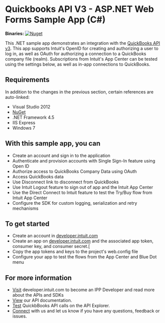 Quickbooks API V3 - ASP.NET Web Forms Sample App (C#)
======================

**Binaries:** [![Nuget](https://img.shields.io/badge/Nuget-2.9.0-blue.svg)](https://www.nuget.org/packages/IppDotNetSdkForQuickBooksApiV3)

This .NET sample app demonstrates an integration with the [QuickBooks API v3](https://developer.intuit.com/docs/0025_quickbooksapi/0050_data_services/v3).  This app supports Intuit's OpenID for creating and authorizing a user to log in, as well as OAuth for authorizing a connection to a QuickBooks company file (realm).  Subscriptions from Intuit's App Center can be tested using the settings below, as well as in-app connections to QuickBooks.

Requirements
-------------------------

In addition to the changes in the previous section, certain references are auto-linked:

* Visual Studio 2012
* [NuGet](http://www.nuget.org/)
* .NET Framework 4.5
* IIS Express
* Windows 7

With this sample app, you can
-------------------------------

* Create an account and sign in to the application
* Authenticate and provision accounts with Single Sign-In feature using Open ID
* Authorize access to QuickBooks Company Data using OAuth
* Access QuickBooks data
* Use Disconnect link to disconnect from QuickBooks
* Use Intuit Logout feature to sign out of app and the Intuit App Center
* Use the Direct Connect to Intuit feature to test the Try/Buy flow from Intuit App Center
* Configure the SDK for custom logging, serialization and retry mechanisms
 
To get started
------------

* Create an account in [developer.intuit.com](http://developer.intuit.com) 
* Create an app on [developer.intuit.com](http://developer.intuit.com) and the associated app token, consumer key, and consumer secret.[
* Copy the app tokens and keys to the project's web.config file
* Configure your app to test the flows from the App Center and Blue Dot menu

For more information
------------

* [Visit](https://developer.intuit.com) developer.intuit.com to become an IPP Developer and read more about the APIs and SDKs
* [View](https://developer.intuit.com/docs) our API documentation.
* [Test](https://developer.intuit.com/v2/apiexplorer?apiname=V3QBO) QuickbBooks API calls on the API Explorer.
* [Connect](https://developer.intuit.com/v2/help) with us and let us know if you have any questions, feedback or issues.
